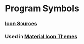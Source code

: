 # Program Symbols

### [Icon Sources](https://pictogrammers.com/library/mdi/)

### Used in [Material Icon Themes](https://github.com/PKief/vscode-material-icon-theme)
